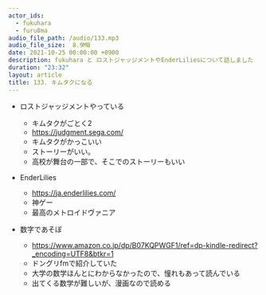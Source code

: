 ```yaml
---
actor_ids:
  - fukuhara
  - furu8ma
audio_file_path: /audio/133.mp3
audio_file_size:  8.9MB
date: 2021-10-25 00:00:00 +0900
description: fukuhara と ロストジャッジメントやEnderLiliesについて話しました
duration: "23:32"
layout: article
title: 133. キムタクになる
---
```



- ロストジャッジメントやっている
    - キムタクがごとく2
    - https://judgment.sega.com/
    - キムタクがかっこいい
    - ストーリーがいい。
    - 高校が舞台の一部で、そこでのストーリーもいい


- EnderLilies
    - https://ja.enderlilies.com/
    - 神ゲー
    - 最高のメトロイドヴァニア


- 数字であそぼ
    - https://www.amazon.co.jp/dp/B07KQPWGF1/ref=dp-kindle-redirect?_encoding=UTF8&btkr=1
    - ドングリfmで紹介していた
    - 大学の数学ほんとにわからなかったので、憧れもあって読んでいる
    - 出てくる数学が難しいが、漫画なので読める
